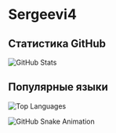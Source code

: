 # Sergeevi4

## Статистика GitHub
![GitHub Stats](https://github-readme-stats.vercel.app/api?username=Ssergeevi4&show_icons=true&theme=dark)

## Популярные языки
![Top Languages](https://github-readme-stats.vercel.app/api/top-langs/?username=Ssergeevi4&layout=compact&theme=dark)

![GitHub Snake Animation](https://github.com/Ssergeevi4/Ssergeevi4/blob/output/github-contribution-grid-snake.svg)
